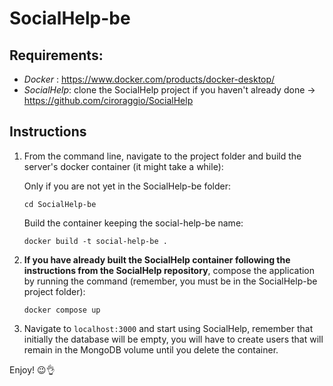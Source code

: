 # SocialHelp-be
## **Requirements:**
* *Docker* : https://www.docker.com/products/docker-desktop/
* *SocialHelp*: clone the SocialHelp project if you haven't already done -> https://github.com/ciroraggio/SocialHelp

## **Instructions**

1. From the command line, navigate to the project folder and build the server's docker container (it might take a while):

    Only if you are not yet in the SocialHelp-be folder:

    ``` 
    cd SocialHelp-be
    ```
    Build the container keeping the social-help-be name:
    ``` 
    docker build -t social-help-be . 
    ```

1. **If you have already built the SocialHelp container following the instructions from the SocialHelp repository**, compose the application by running the command (remember, you must be in the SocialHelp-be project folder):

    ```
    docker compose up
    ```

2. Navigate to `localhost:3000` and start using SocialHelp, remember that initially the database will be empty, you will have to create users that will remain in the MongoDB volume until you delete the container.

Enjoy! 😉👌 

